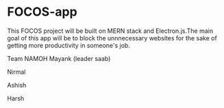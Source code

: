 # FOCOS-app
This FOCOS project will be built on MERN stack and Electron.js.The main goal of this app will be to block the unnnecessary websites for the sake of getting more productivity in someone's job.

Team NAMOH
Mayank (leader saab)

Nirmal 

Ashish 

Harsh

